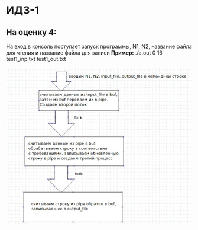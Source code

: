 # ИДЗ-1
## На оценку 4:
На вход в консоль поступает запуск программы, N1, N2, название файла для чтения и название файла для записи
**Пример:** ./a.out 0 16 test1_inp.txt test1_out.txt

![Ниже представлена картинка с отчетом о работе программы](IDZ1/4/block-scheme.jpg)